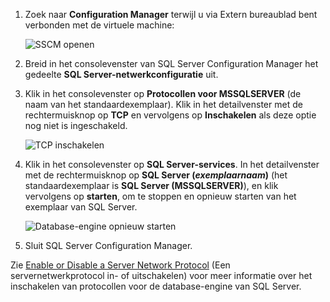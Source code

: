 1. Zoek naar **Configuration Manager** terwijl u via Extern bureaublad bent verbonden met de virtuele machine:

    ![SSCM openen](./media/virtual-machines-sql-server-connection-tcp-protocol/sql-server-configuration-manager.png)

1. Breid in het consolevenster van SQL Server Configuration Manager het gedeelte **SQL Server-netwerkconfiguratie** uit.

1. Klik in het consolevenster op **Protocollen voor MSSQLSERVER** (de naam van het standaardexemplaar). Klik in het detailvenster met de rechtermuisknop op **TCP** en vervolgens op **Inschakelen** als deze optie nog niet is ingeschakeld.

    ![TCP inschakelen](./media/virtual-machines-sql-server-connection-tcp-protocol/enable-tcp.png)

1. Klik in het consolevenster op **SQL Server-services**. In het detailvenster met de rechtermuisknop op **SQL Server (*exemplaarnaam*)** (het standaardexemplaar is **SQL Server (MSSQLSERVER)**), en klik vervolgens op **starten**, om te stoppen en opnieuw starten van het exemplaar van SQL Server.

    ![Database-engine opnieuw starten](./media/virtual-machines-sql-server-connection-tcp-protocol/restart-sql-server.png)

1. Sluit SQL Server Configuration Manager.

Zie [Enable or Disable a Server Network Protocol](http://msdn.microsoft.com/library/ms191294.aspx) (Een servernetwerkprotocol in- of uitschakelen) voor meer informatie over het inschakelen van protocollen voor de database-engine van SQL Server.
